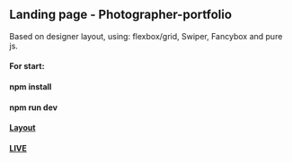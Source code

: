 ## Landing page - Photographer-portfolio
Based on designer layout, using: flexbox/grid, Swiper, Fancybox and pure js.
#### For start:
#### npm install
#### npm run dev
#### [Layout](https://github.com/AndrewShedov/Landing-page---Photographer-portfolio/tree/main/public/layout)
#### [LIVE](https://landing-page-photographer-portfolio-andrewshedov.vercel.app)


